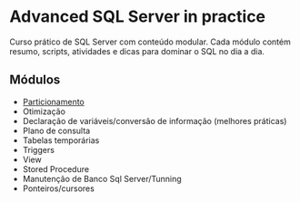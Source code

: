 # Advanced SQL Server in practice
Curso prático de SQL Server com conteúdo modular.  Cada módulo contém resumo, scripts, atividades e dicas para dominar o SQL no dia a dia.

## Módulos
- [Particionamento](/modules/partitioning/README.md)
- Otimização
- Declaração de variáveis/conversão de informação (melhores práticas)
- Plano de consulta
- Tabelas temporárias
- Triggers
- View
- Stored Procedure
- Manutenção de Banco Sql Server/Tunning
- Ponteiros/cursores
